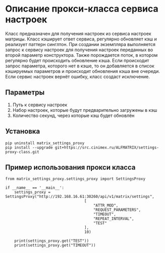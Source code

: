 # Описание прокси-класса сервиса настроек
Класс предназначен для получения настроек из сервиса настроек матрицы. Класс кэширует ответ сервиса, регулярно обновляет кэш и реализует паттерн синглтон.
При создании экземпляра выполняется запрос к сервису настроек для получения настроек переданных во второй параметр конструктора.
Также порождается поток, в котором регулярно будет происходить обновление кэша. Если происходит запрос параметра, которого нет в кэше,
то он добавляется в список кэшируемых параметров и происходит обновления кэша вне очереди. Если сервис настроек вернёт ошибку, класс создаст исключение. 
## Параметры
1. Путь к сервису настроек 
2. Набор настроек, которые будут предварительно загружены в кэш
3. Количество секунд, через которые кэш будет обновлён
## Установка
```
pip uninstall matrix_settings_proxy
pip install --upgrade git+https://src.cinimex.ru/ALFMATRIX/settings-proxy-class.git
```
## Пример использования прокси класса
```
from matrix_settings_proxy.settings_proxy import SettingsProxy

if __name__ == '__main__':
    settings_proxy = SettingsProxy("http://192.168.16.61:30260/api/v1/matrix/settings",
                                   [
                                       "ATTR_MOD",
                                       "REQUEST_PARAMETERS",
                                       "TIMEOUT",
                                       "REPEAT_INTERVAL",
                                       "TEST"
                                   ],
                                   10)

    print(settings_proxy.get("TEST"))
    print(settings_proxy.get("TIMEOUT"))
```
